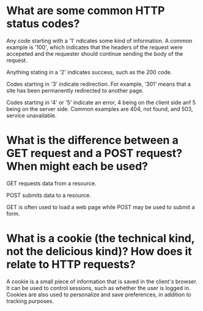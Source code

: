 # What are some common HTTP status codes?

Any code starting with a '1' ndicates some kind of information.  A common example is '100', which indicates that the headers of the request were accepeted and the requester should continue sending the body of the request.

Anything stating in a '2' indicates success, such as the 200 code.

Codes starting in '3' indicate redirection.  For example, '301' means that a site has been permanently redirected to another page.

Codes starting in '4' or '5' indicate an error, 4 being on the client side anf 5 being on the server side.  Common examples are 404, not found, and 503, service unavailable.

# What is the difference between a GET request and a POST request?  When might each be used?

GET requests data from a resource.

POST submits data to a resource.

GET is often used to load a web page while POST may be used to submit a form.

# What is a cookie (the technical kind, not the delicious kind)? How does it relate to HTTP requests?

A cookie is a small piece of information that is saved in the client's browser.  It can be used to control sessions, such as whether the user is logged in.  Cookies are also used to personalize and save preferences, in addition to tracking purposes.